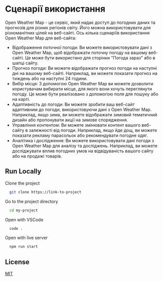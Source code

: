 
# Сценарії використання

Open Weather Map - це сервіс, який надає доступ до погодних даних та прогнозів для різних регіонів світу. Його можна використовувати для різноманітних цілей на веб-сайті. Ось кілька сценаріїв використання Open Weather Map для веб-сайта:

 - Відображення поточної погоди: Ви можете використовувати дані з Open Weather Map, щоб відображати поточну погоду на вашому веб-сайті. Це може бути використано для сторінки "Погода зараз" або в шапці сайту.
 - Прогноз погоди: Ви можете відображати прогноз погоди на наступні дні на вашому веб-сайті. Наприклад, ви можете показати прогноз на тиждень або на наступні 24 години.
 - Вибір місця: З допомогою Open Weather Map ви можете дозволити користувачам вибирати місце, для якого вони хочуть переглянути погоду. Це може бути реалізовано з допомогою поля для пошуку або на карті.
 - Адаптивність до погоди: Ви можете зробити ваш веб-сайт адаптивним до погоди, використовуючи дані з Open Weather Map. Наприклад, якщо зима, ви можете відображати зимовий тематичний дизайн або пропонувати акції на зимове спорядження.
 - Управління контентом: Ви можете змінювати контент вашого веб-сайту в залежності від погоди. Наприклад, якщо йде дощ, ви можете показати рекламу парасольок або рекомендувати погодне одяг.
 - Аналітика і дослідження: Ви можете використовувати дані погоди з Open Weather Map для аналізу та досліджень. Наприклад, ви можете досліджувати вплив погодних умов на відвідуваність вашого сайту або на продажі товарів.

## Run Locally

Clone the project

```bash
  git clone https://link-to-project
```

Go to the project directory

```bash
  cd my-project
```

Open with VSCode

```bash
  code .
```

Open with live server

```bash
  npm run start
```


## License

[MIT](https://choosealicense.com/licenses/mit/)